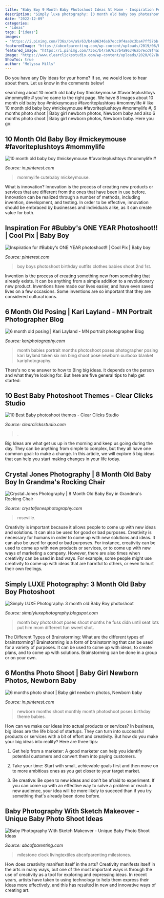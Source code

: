 ```yaml
---
title: "Baby Boy 9 Month Baby Photoshoot Ideas At Home - Inspiration For #bubby&#039;s One Year Photoshoot!!"
description: "Simply luxe photography: {3 month old baby boy photoshoot}"
date: "2022-12-09"
categories:
- "ideas"
tags: ["ideas"]
images:
- "https://i.pinimg.com/736x/b4/a9/63/b4a96346ab7ecc9f4aa0c3ba47ff57bb--baby-boy-style-boys-style.jpg?b=t"
featuredImage: "https://abcofparenting.com/wp-content/uploads/2019/06/baby-photoshoot-ideas-6.jpg"
featured_image: "https://i.pinimg.com/736x/b4/a9/63/b4a96346ab7ecc9f4aa0c3ba47ff57bb--baby-boy-style-boys-style.jpg?b=t"
image: "https://www.clearclicksstudio.com/wp-content/uploads/2020/02/Babygirl_Rabbittheme_Outdoor_www.clearclicksstudio.com_-1024x682.jpg"
ShowToc: true
author: "Melyssa Mills"
---
```



Do you have any Diy Ideas for your home? If so, we would love to hear about them. Let us know in the comments below!

	

		
searching about 10 month old baby boy #mickeymouse #favoriteplushtoys #mommylife # you've came to the right page. We have 8 Images about 10 month old baby boy #mickeymouse #favoriteplushtoys #mommylife # like 10 month old baby boy #mickeymouse #favoriteplushtoys #mommylife #, 6 months photo shoot | Baby girl newborn photos, Newborn baby and also 6 months photo shoot | Baby girl newborn photos, Newborn baby. Here you go:
		
    
## 10 Month Old Baby Boy #mickeymouse #favoriteplushtoys #mommylife #

<img loading=lazy src="https://i.pinimg.com/736x/29/93/f3/2993f384c473b4c148038251bc94fd39.jpg" onerror="this.onerror=null;this.src='https://tse2.mm.bing.net/th?id=OIP.2kJYO4h9Ynlbt0dq_Kju4wHaHX&amp;pid=15.1';" alt="10 month old baby boy #mickeymouse #favoriteplushtoys #mommylife #">

_Source: in.pinterest.com_

>mommylife cutebaby mickeymouse. 

	

What is innovation?
Innovation is the process of creating new products or services that are different from the ones that have been in use before. Innovation can be realized through a number of methods, including invention, development, and testing. In order to be effective, innovation should be embraced by businesses and individuals alike, as it can create value for both.

    
## Inspiration For #Bubby&#039;s ONE YEAR Photoshoot!! | Cool Pix | Baby Boy

<img loading=lazy src="https://i.pinimg.com/736x/b4/a9/63/b4a96346ab7ecc9f4aa0c3ba47ff57bb--baby-boy-style-boys-style.jpg?b=t" onerror="this.onerror=null;this.src='https://tse2.mm.bing.net/th?id=OIP.TgcyekuBjKTOsoyoB-nrGwDGEs&amp;pid=15.1';" alt="Inspiration for #Bubby&#039;s ONE YEAR photoshoot!! | Cool Pix | Baby boy">

_Source: pinterest.com_

>boy boys photoshoot birthday outfits clothes babies shoot 2nd 1st. 

	

Invention is the process of creating something new from something that already exists. It can be anything from a simple addition to a revolutionary new product. Inventions have made our lives easier, and have even saved lives on a few occasions. Some inventions are so important that they are considered cultural icons.

    
## 6 Month Old Posing | Kari Layland - MN Portrait Photographer Blog

<img loading=lazy src="http://kariphotography.com/blog/wp-content/uploads/2012/03/IMG_7964-600x480.jpg" onerror="this.onerror=null;this.src='https://tse3.mm.bing.net/th?id=OIP.h40YX21LlQDdOafX1mEPygHaF7&amp;pid=15.1';" alt="6 month old posing | Kari Layland - MN portrait photographer Blog">

_Source: kariphotography.com_

>month babies portrait months photoshoot poses photographer posing kari layland taken six mn bing shoot pose newborn ourboox blanket kariphotography. 

	

There's no one answer to how to Bing big ideas. It depends on the person and what they're looking for. But here are five general tips to help get started: 

    
## 10 Best Baby Photoshoot Themes - Clear Clicks Studio

<img loading=lazy src="https://www.clearclicksstudio.com/wp-content/uploads/2020/02/Babygirl_Rabbittheme_Outdoor_www.clearclicksstudio.com_-1024x682.jpg" onerror="this.onerror=null;this.src='https://tse3.mm.bing.net/th?id=OIP.BK1suKNiGnTprZtMDMtfIgHaE7&amp;pid=15.1';" alt="10 Best Baby photoshoot themes - Clear Clicks Studio">

_Source: clearclicksstudio.com_

>. 

	

Big Ideas are what get us up in the morning and keep us going during the day. They can be anything from simple to complex, but they all have one common goal: to make a change. In this article, we will explore 5 big ideas that can help you start making changes in your life today.

    
## Crystal Jones Photography | 8 Month Old Baby Boy In Grandma&#039;s Rocking Chair

<img loading=lazy src="https://www.crystaljonesphotography.com/wp-content/uploads/2017/08/8-Month-Milestone-Session-in-Roseville-014.jpg" onerror="this.onerror=null;this.src='https://tse4.mm.bing.net/th?id=OIP.3u1_sE-X9ULdWGcPWnNazAHaE8&amp;pid=15.1';" alt="Crystal Jones Photography | 8 Month Old Baby Boy in Grandma&#039;s Rocking Chair">

_Source: crystaljonesphotography.com_

>roseville. 

	

Creativity is important because it allows people to come up with new ideas and solutions. It can also be used for good or bad purposes.
Creativity is necessary for humans in order to come up with new solutions and ideas. It can also be used for good or bad purposes. For instance, creativity can be used to come up with new products or services, or to come up with new ways of marketing a company. However, there are also times when creativity can be used in bad ways. For example, some people might use creativity to come up with ideas that are harmful to others, or even to hurt their own feelings.

    
## Simply LUXE Photography: 3 Month Old Baby Boy Photoshoot

<img loading=lazy src="http://4.bp.blogspot.com/-A7tXxIQi6iQ/T2pVx-yIUMI/AAAAAAAAZXI/PUbRy3xBEUI/s640/jacob3.jpg" onerror="this.onerror=null;this.src='https://tse1.mm.bing.net/th?id=OIP.cgBYBOli9ZE68hwsBXJUswAAAA&amp;pid=15.1';" alt="Simply LUXE Photography: 3 month old Baby Boy photoshoot">

_Source: simplyluxephotography.blogspot.com_

>month boy photoshoot poses shoot months he fuss didn until seat lots put him mom different fun sweet shot. 

	

The Different Types of Brainstorming: What are the different types of brainstorming?
Brainstorming is a form of brainstorming that can be used for a variety of purposes. It can be used to come up with ideas, to create plans, and to come up with solutions. Brainstorming can be done in a group or on your own.

    
## 6 Months Photo Shoot | Baby Girl Newborn Photos, Newborn Baby

<img loading=lazy src="https://i.pinimg.com/736x/49/f8/9c/49f89c16f0777c79cffbf190861c4859.jpg" onerror="this.onerror=null;this.src='https://tse2.mm.bing.net/th?id=OIP.JwM8MboZMiykTm1hY-YsDgHaEf&amp;pid=15.1';" alt="6 months photo shoot | Baby girl newborn photos, Newborn baby">

_Source: in.pinterest.com_

>newborn months shoot monthly month photoshoot poses birthday theme babies. 

	

How can we make our ideas into actual products or services?
In business, big ideas are the life blood of startups. They can turn into successful products or services with a bit of effort and creativity. But how do you make your big ideas into reality? Here are three tips:
1) Get help from a marketer: A good marketer can help you identify potential customers and convert them into paying customers.

2) Take your time: Start with small, achievable goals first and then move on to more ambitious ones as you get closer to your target market.

3) Be creative: Be open to new ideas and don't be afraid to experiment. If you can come up with an effective way to solve a problem or reach a new audience, your idea will be more likely to succeed than if you try something that's already been done before.

    
## Baby Photography With Sketch Makeover - Unique Baby Photo Shoot Ideas

<img loading=lazy src="https://abcofparenting.com/wp-content/uploads/2019/06/baby-photoshoot-ideas-6.jpg" onerror="this.onerror=null;this.src='https://tse3.mm.bing.net/th?id=OIP.wS5NPT1JC6smswE9E4F-2QHaJ4&amp;pid=15.1';" alt="Baby Photography With Sketch Makeover - Unique Baby Photo Shoot Ideas">

_Source: abcofparenting.com_

>milestone clock livingtextiles abcofparenting milestones. 

	

How does creativity manifest itself in the arts?
Creativity manifests itself in the arts in many ways, but one of the most important ways is through the use of creativity as a tool for exploring and expressing ideas. In recent years, artists have taken to using technology to help them express their ideas more effectively, and this has resulted in new and innovative ways of creating art.


